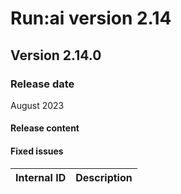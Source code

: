 # Run:ai version 2.14

## Version 2.14.0

### Release date

August 2023

#### Release content


#### Fixed issues

| Internal ID | Description  |
| ---------------------------- | ---- |
